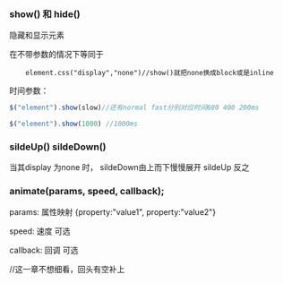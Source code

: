 
### show() 和 hide() 

隐藏和显示元素

在不带参数的情况下等同于 
        
        element.css("display","none")//show()就把none换成block或是inline

时间参数：

```js
$("element").show(slow)//还有normal fast分别对应时间600 400 200ms

$("element").show(1000) //1000ms
```

### sildeUp() sildeDown()

当其display 为none 时， sildeDown由上而下慢慢展开 sildeUp 反之

### animate(params,  speed, callback);

params: 属性映射 {property:"value1", property:"value2"}

speed: 速度 可选

callback: 回调 可选

//这一章不想细看，回头有空补上
